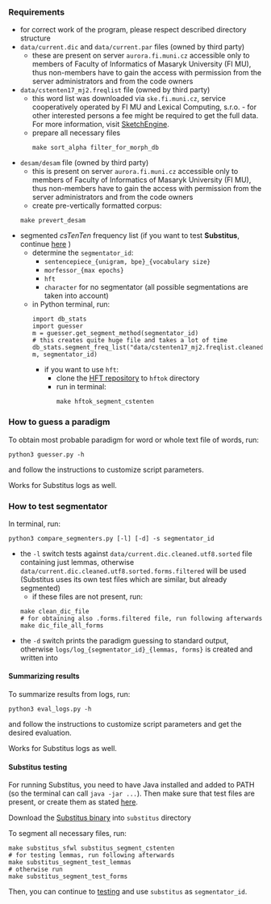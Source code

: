 ### Requirements

- for correct work of the program, please respect described directory structure
- `data/current.dic` and `data/current.par` files (owned by third party)
  - these are present on server `aurora.fi.muni.cz` accessible only to members of Faculty of Informatics
  of Masaryk University (FI MU), thus non-members have to gain the access with permission from the
  server administrators and from the code owners
- `data/cstenten17_mj2.freqlist` file (owned by third party)
  - this word list was downloaded via `ske.fi.muni.cz`, service cooperatively operated by FI MU and
  Lexical Computing, s.r.o. - for other interested persons a fee might be required to get the full
  data. For more information, visit [SketchEngine](https://sketchengine.eu).
  - prepare all necessary files
    ```
    make sort_alpha filter_for_morph_db
    ```
- `desam/desam` file (owned by third party)
  - this is present on server `aurora.fi.muni.cz` accessible only to members of Faculty of Informatics
  of Masaryk University (FI MU), thus non-members have to gain the access with permission from the
  server administrators and from the code owners
  -  create pre-vertically formatted corpus:
    ```
    make prevert_desam
    ```
- segmented *csTenTen* frequency list (if you want to test **Substitus**, continue [here](#substitus-testing) )
  - determine the `segmentator_id`:
    - `sentencepiece_{unigram, bpe}_{vocabulary size}`
    - `morfessor_{max epochs}`
    - `hft`
    - `character` for no segmentator (all possible segmentations are taken into account)
  - in Python terminal, run:
    ```
    import db_stats
    import guesser
    m = guesser.get_segment_method(segmentator_id)
    # this creates quite huge file and takes a lot of time
    db_stats.segment_freq_list("data/cstenten17_mj2.freqlist.cleaned.sorted_alpha", m, segmentator_id)
    ```
    - if you want to use `hft`:
      - clone the [HFT repository](https://github.com/pary42/hftoks) to `hftok` directory
      - run in terminal:
        ```
        make hftok_segment_cstenten
        ```

### How to guess a paradigm

To obtain most probable paradigm for word or whole text file of words, run:
  ```
  python3 guesser.py -h
  ```

and follow the instructions to customize script parameters.
  
Works for Substitus logs as well.

### How to test segmentator
  
In terminal, run:
  ```
  python3 compare_segmenters.py [-l] [-d] -s segmentator_id
  ```
  - the `-l` switch tests against `data/current.dic.cleaned.utf8.sorted` file containing just lemmas, otherwise `data/current.dic.cleaned.utf8.sorted.forms.filtered` will be used (Substitus uses its own test files which are similar, but already segmented)
    - if these files are not present, run:
    ```
    make clean_dic_file
    # for obtaining also .forms.filtered file, run following afterwards
    make dic_file_all_forms
    ```
  - the `-d` switch prints the paradigm guessing to standard output, otherwise `logs/log_{segmentator_id}_{lemmas, forms}` is created and written into

#### Summarizing results

To summarize results from logs, run:
  ```
  python3 eval_logs.py -h
  ```

and follow the instructions to customize script parameters and get the desired evaluation.
  
Works for Substitus logs as well.

#### Substitus testing

For running Substitus, you need to have Java installed and added to PATH (so the terminal can call `java -jar ...`). Then make sure that test files are present, or create them as stated [here](#testing).

Download the [Substitus binary](https://is.muni.cz/auth/th/l3y56/substitus-20191210-thesis.jar) into `substitus` directory

To segment all necessary files, run:
```
make substitus_sfwl substitus_segment_cstenten
# for testing lemmas, run following afterwards
make substitus_segment_test_lemmas
# otherwise run
make substitus_segment_test_forms
```

Then, you can continue to [testing](#testing) and use `substitus` as `segmentator_id`.